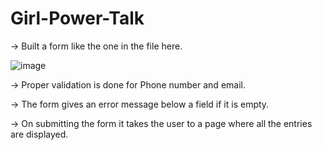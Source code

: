 # Girl-Power-Talk
-> Built a form like the one in the file here.

![image](https://user-images.githubusercontent.com/87181408/229163384-ac080255-6e73-4eb3-98bd-74907e58c10c.png)

-> Proper validation is done for Phone number and email. 

-> The form gives an error message below a field if it is empty.

-> On submitting the form it takes the user to a page where all the entries are displayed.
